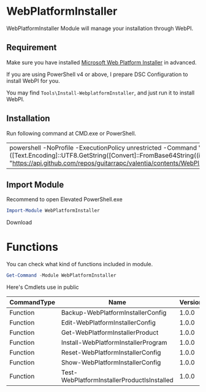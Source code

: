 WebPlatformInstaller
==========

WebPlatformInstaller Module will manage your installation through WebPI.

Requirement
----

Make sure you have installed [Microsoft Web Platform Installer](http://www.microsoft.com/web/downloads/platform.aspx) in advanced.

If you are using PowerShell v4 or above, I prepare DSC Configuration to install WebPI for you.

You may find ```Tools\Install-WebplatformInstaller```, and just run it to install WebPI. 

Installation
----

Run following command at CMD.exe or PowerShell.

||
|----|
|powershell -NoProfile -ExecutionPolicy unrestricted -Command 'iex ([Text.Encoding]::UTF8.GetString([Convert]::FromBase64String((irm "https://api.github.com/repos/guitarrapc/valentia/contents/WebPlatformInstaller/Tools/RemoteInstall.ps1").Content))).Remove(0,1)'|


Import Module
----

Recommend to open Elevated PowerShell.exe

```Powershell
Import-Module WebPlatformInstaller
```

Download 

# Functions

You can check what kind of functions included in module.

```Powershell
Get-Command -Module WebPlatformInstaller
```

Here's Cmdlets use in public

|CommandType|Name|Version|Source
----|----|----|----
Function|Backup-WebPlatformInstallerConfig       |    1.0.0    |WebPlatformInstaller
Function|Edit-WebPlatformInstallerConfig            | 1.0.0        | WebPlatformInstaller
Function|Get-WebPlatformInstallerProduct           |  1.0.0       | WebPlatformInstaller
Function|Install-WebPlatformInstallerProgram      |   1.0.0     | WebPlatformInstaller
Function|Reset-WebPlatformInstallerConfig          |  1.0.0      | WebPlatformInstaller
Function|Show-WebPlatformInstallerConfig          |   1.0.0     | WebPlatformInstaller
Function|Test-WebPlatformInstallerProductIsInstalled |1.0.0 |  WebPlatformInstaller